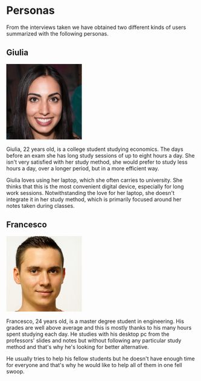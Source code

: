 # Personas

From the interviews taken we have obtained two different kinds of users summarized with the following personas.

## Giulia

<img src="img/Giulia.jpeg" width="200">

Giulia, 22 years old, is a college student studying economics.
The days before an exam she has long study sessions of up to eight hours a day. She isn't very satisfied with her study method, she would prefer to study less hours a day, over a longer period, but in a more efficient way.

Giulia loves using her laptop, which she often carries to university.
She thinks that this is the most convenient digital device, especially for long work sessions. Notwithstanding the love for her laptop, she doesn't integrate it in her study method, which is primarily focused around her notes taken during classes.

## Francesco

<img src="img/Francesco.jpeg" width="200">

Francesco, 24 years old, is a master degree student in engineering.
His grades are well above average and this is mostly thanks to his many hours spent studying each day. He studies with his desktop pc from the professors' slides and notes but without following any particular study method and that's why he's looking for better alternative.

He usually tries to help his fellow students but he doesn't have enough time for everyone and that's why he would like to help all of them in one fell swoop.
